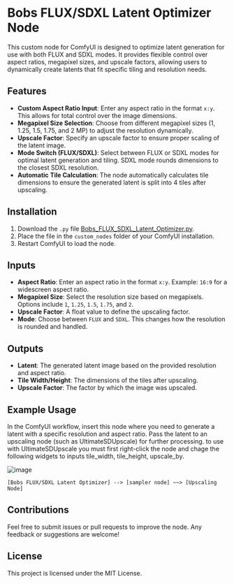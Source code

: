 # Bobs FLUX/SDXL Latent Optimizer Node

This custom node for ComfyUI is designed to optimize latent generation for use with both FLUX and SDXL modes. It provides flexible control over aspect ratios, megapixel sizes, and upscale factors, allowing users to dynamically create latents that fit specific tiling and resolution needs.

## Features

- **Custom Aspect Ratio Input**: Enter any aspect ratio in the format `x:y`. This allows for total control over the image dimensions.
- **Megapixel Size Selection**: Choose from different megapixel sizes (1, 1.25, 1.5, 1.75, and 2 MP) to adjust the resolution dynamically.
- **Upscale Factor**: Specify an upscale factor to ensure proper scaling of the latent image.
- **Mode Switch (FLUX/SDXL)**: Select between FLUX or SDXL modes for optimal latent generation and tiling. SDXL mode rounds dimensions to the closest SDXL resolution.
- **Automatic Tile Calculation**: The node automatically calculates tile dimensions to ensure the generated latent is split into 4 tiles after upscaling.

## Installation

1. Download the `.py` file [Bobs_FLUX_SDXL_Latent_Optimizer.py](Bobs_FLUX_SDXL_Latent_Optimizer.py).
2. Place the file in the `custom_nodes` folder of your ComfyUI installation.
3. Restart ComfyUI to load the node.

## Inputs

- **Aspect Ratio**: Enter an aspect ratio in the format `x:y`. Example: `16:9` for a widescreen aspect ratio.
- **Megapixel Size**: Select the resolution size based on megapixels. Options include `1`, `1.25`, `1.5`, `1.75`, and `2`.
- **Upscale Factor**: A float value to define the upscaling factor.
- **Mode**: Choose between `FLUX` and `SDXL`. This changes how the resolution is rounded and handled.

## Outputs

- **Latent**: The generated latent image based on the provided resolution and aspect ratio.
- **Tile Width/Height**: The dimensions of the tiles after upscaling.
- **Upscale Factor**: The factor by which the image was upscaled.

## Example Usage

In the ComfyUI workflow, insert this node where you need to generate a latent with a specific resolution and aspect ratio. Pass the latent to an upscaling node (such as UltimateSDUpscale) for further processing. to use with UltimateSDUpscale you must first right-click the node and chage the following widgets to inputs tile_width, tile_height, upscale_by.

![image](https://github.com/user-attachments/assets/f6b4cfec-c5f2-432c-9ab3-6e2ab0f11b79)


```plaintext
[Bobs FLUX/SDXL Latent Optimizer] --> [sampler node] ~~> [Upscaling Node]
```

## Contributions

Feel free to submit issues or pull requests to improve the node. Any feedback or suggestions are welcome!

## License

This project is licensed under the MIT License.
